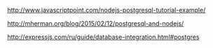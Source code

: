 http://www.javascriptpoint.com/nodejs-postgresql-tutorial-example/

http://mherman.org/blog/2015/02/12/postgresql-and-nodejs/

http://expressjs.com/ru/guide/database-integration.html#postgres
